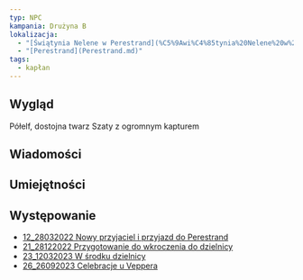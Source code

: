 ```yaml
---
typ: NPC
kampania: Drużyna B
lokalizacja:
  - "[Świątynia Nelene w Perestrand](%C5%9Awi%C4%85tynia%20Nelene%20w%20Perestrand.md)"
  - "[Perestrand](Perestrand.md)"
tags:
  - kapłan
---
```


## Wygląd
Półelf, dostojna twarz
Szaty z ogromnym kapturem

## Wiadomości

## Umiejętności

## Występowanie
- [12_28032022 Nowy przyjaciel i przyjazd do Perestrand](../sesje/12_28032022%20Nowy%20przyjaciel%20i%20przyjazd%20do%20Perestrand.md)
- [21_28122022 Przygotowanie do wkroczenia do dzielnicy](../sesje/21_28122022%20Przygotowanie%20do%20wkroczenia%20do%20dzielnicy.md)
- [23_12032023 W środku dzielnicy](../sesje/23_12032023%20W%20%C5%9Brodku%20dzielnicy.md)
- [26_26092023 Celebracje u Veppera](../sesje/26_26092023%20Celebracje%20u%20Veppera.md)





